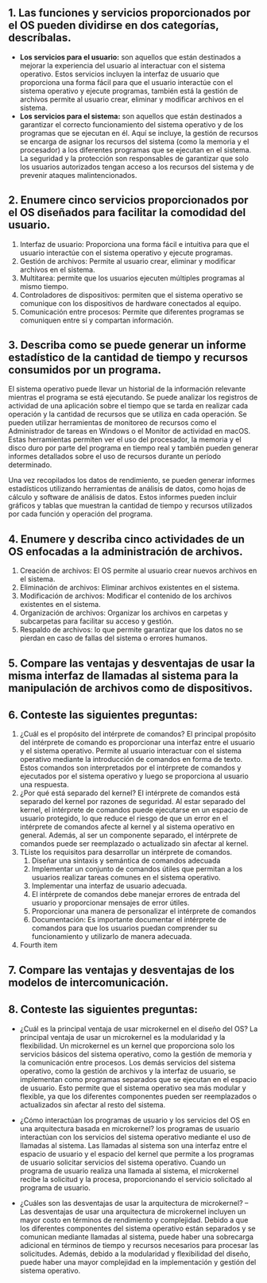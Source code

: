 ## 1.	Las funciones y servicios proporcionados por el OS pueden dividirse en dos categorías, descríbalas.
- **Los servicios para el usuario:** son aquellos que están destinados a mejorar la experiencia del usuario al interactuar con el sistema operativo. Estos servicios incluyen la interfaz de usuario que proporciona una forma fácil para que el usuario interactúe con el sistema operativo y ejecute programas, también está la gestión de archivos permite al usuario crear, eliminar y modificar archivos en el sistema.
- **Los servicios para el sistema:**  son aquellos que están destinados a garantizar el correcto funcionamiento del sistema operativo y de los programas que se ejecutan en él. Aquí se incluye, la gestión de recursos se encarga de asignar los recursos del sistema (como la memoria y el procesador) a los diferentes programas que se ejecutan en el sistema. La seguridad y la protección son responsables de garantizar que solo los usuarios autorizados tengan acceso a los recursos del sistema y de prevenir ataques malintencionados.

## 2.	Enumere cinco servicios proporcionados por el OS diseñados para facilitar la comodidad del usuario. 
1.	Interfaz de usuario: Proporciona una forma fácil e intuitiva para que el usuario interactúe con el sistema operativo y ejecute programas.
2.	Gestión de archivos: Permite al usuario crear, eliminar y modificar archivos en el sistema.
3.	Multitarea: permite que los usuarios ejecuten múltiples programas al mismo tiempo.
4.	Controladores de dispositivos: permiten que el sistema operativo se comunique con los dispositivos de hardware conectados al equipo.
5.	Comunicación entre procesos: Permite que diferentes programas se comuniquen entre sí y compartan información.

## 3.	Describa como se puede generar un informe estadístico de la cantidad de tiempo y recursos consumidos por un programa. 
<p>El sistema operativo puede llevar un historial de la información relevante mientras el programa se está ejecutando. Se puede analizar los registros de actividad de una aplicación sobre el tiempo que se tarda en realizar cada operación y la cantidad de recursos que se utiliza en cada operación. Se pueden utilizar herramientas de monitoreo de recursos como el Administrador de tareas en Windows o el Monitor de actividad en macOS. Estas herramientas permiten ver el uso del procesador, la memoria y el disco duro por parte del programa en tiempo real y también pueden generar informes detallados sobre el uso de recursos durante un período determinado.</p>
<p>Una vez recopilados los datos de rendimiento, se pueden generar informes estadísticos utilizando herramientas de análisis de datos, como hojas de cálculo y software de análisis de datos. Estos informes pueden incluir gráficos y tablas que muestran la cantidad de tiempo y recursos utilizados por cada función y operación del programa.</p>

## 4.	Enumere y describa cinco actividades de un OS enfocadas a la administración de archivos.
1.	Creación de archivos: El OS permite al usuario crear nuevos archivos en el sistema.
2.	Eliminación de archivos: Eliminar archivos existentes en el sistema.
3.	Modificación de archivos: Modificar el contenido de los archivos existentes en el sistema.
4.	Organización de archivos: Organizar los archivos en carpetas y subcarpetas para facilitar su acceso y gestión.
5.	Respaldo de archivos: lo que permite garantizar que los datos no se pierdan en caso de fallas del sistema o errores humanos. 

## 5.	Compare las ventajas y desventajas de usar la misma interfaz de llamadas al sistema para la manipulación de archivos como de dispositivos. 

## 6.	Conteste las siguientes preguntas: 

<ol>
  <li>¿Cuál es el propósito del intérprete de comandos? 
El principal propósito del intérprete de comando es proporcionar una interfaz entre el usuario y el sistema operativo. Permite al usuario interactuar con el sistema operativo mediante la introducción de comandos en forma de texto. Estos comandos son interpretados por el intérprete de comandos y ejecutados por el sistema operativo y luego se proporciona al usuario una respuesta.</li>
  <li>¿Por qué está separado del kernel? 
El intérprete de comandos está separado del kernel por razones de seguridad. Al estar separado del kernel, el intérprete de comandos puede ejecutarse en un espacio de usuario protegido, lo que reduce el riesgo de que un error en el intérprete de comandos afecte al kernel y al sistema operativo en general. Además, al ser un componente separado, el intérprete de comandos puede ser reemplazado o actualizado sin afectar al kernel.</li>
  <li>TListe los requisitos para desarrollar un intérprete de comandos.
    <ol>
      <li>Diseñar una sintaxis y semántica de comandos adecuada</li>
      <li>Implementar un conjunto de comandos útiles que permitan a los usuarios realizar tareas comunes en el sistema operativo.
</li>
      <li>Implementar una interfaz de usuario adecuada.
</li>
      <li>El intérprete de comandos debe manejar errores de entrada del usuario y proporcionar mensajes de error útiles.
</li>
      <li>Proporcionar una manera de personalizar el intérprete de comandos
</li>
      <li>Documentación: Es importante documentar el intérprete de comandos para que los usuarios puedan comprender su funcionamiento y utilizarlo de manera adecuada. 
</li>
    </ol>
  </li>
  <li>Fourth item</li>
</ol>


 

## 7.	Compare las ventajas y desventajas de los modelos de intercomunicación.

## 8.	Conteste las siguientes preguntas: 
- ¿Cuál es la principal ventaja de usar microkernel en el diseño del OS? 
La principal ventaja de usar un microkernel es la modularidad y la flexibilidad. Un microkernel es un kernel que proporciona solo los servicios básicos del sistema operativo, como la gestión de memoria y la comunicación entre procesos. Los demás servicios del sistema operativo, como la gestión de archivos y la interfaz de usuario, se implementan como programas separados que se ejecutan en el espacio de usuario. Esto permite que el sistema operativo sea más modular y flexible, ya que los diferentes componentes pueden ser reemplazados o actualizados sin afectar al resto del sistema.


- ¿Cómo interactúan los programas de usuario y los servicios del OS en una arquitectura basada en microkernel? 
los programas de usuario interactúan con los servicios del sistema operativo mediante el uso de llamadas al sistema. Las llamadas al sistema son una interfaz entre el espacio de usuario y el espacio del kernel que permite a los programas de usuario solicitar servicios del sistema operativo. Cuando un programa de usuario realiza una llamada al sistema, el microkernel recibe la solicitud y la procesa, proporcionando el servicio solicitado al programa de usuario.

- ¿Cuáles son las desventajas de usar la arquitectura de microkernel? –
Las desventajas de usar una arquitectura de microkernel incluyen un mayor costo en términos de rendimiento y complejidad. Debido a que los diferentes componentes del sistema operativo están separados y se comunican mediante llamadas al sistema, puede haber una sobrecarga adicional en términos de tiempo y recursos necesarios para procesar las solicitudes. Además, debido a la modularidad y flexibilidad del diseño, puede haber una mayor complejidad en la implementación y gestión del sistema operativo.

